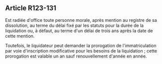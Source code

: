 Article R123-131
----
Est radiée d'office toute personne morale, après mention au registre de sa
dissolution, au terme du délai fixé par les statuts pour la durée de la
liquidation ou, à défaut, au terme d'un délai de trois ans après la date de
cette mention.

Toutefois, le liquidateur peut demander la prorogation de l'immatriculation par
voie d'inscription modificative pour les besoins de la liquidation ; cette
prorogation est valable un an sauf renouvellement d'année en année.

